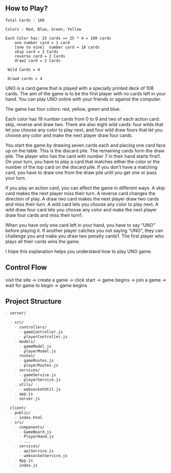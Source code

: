 ## How to Play?

```
Total Cards : 108

Colors : Red, Blue, Green, Yellow

Each Color has: 25 cards => 25 * 4 = 100 cards
    one number card = 1 card
    [one to nine]  number card = 18 cards
    skip card = 2 Cards
    reverse card = 2 Cards
    draw2 card = 2 Cards

 Wild Cards = 4

 Draw4 cards = 4

```

UNO is a card game that is played with a specially printed deck of 108 cards. The aim of the game is to be the first player with no cards left in your hand. You can play UNO online with your friends or against the computer.

The game has four colors: red, yellow, green and blue.

Each color has 19 number cards from 0 to 9 and two of each action card: skip, reverse and draw two. There are also eight wild cards: four wilds that let you choose any color to play next, and four wild draw fours that let you choose any color and make the next player draw four cards.

You start the game by drawing seven cards each and placing one card face up on the table. This is the discard pile. The remaining cards form the draw pile. The player who has the card with number 7 in their hand starts first1. On your turn, you have to play a card that matches either the color or the number of the top card on the discard pile. If you don’t have a matching card, you have to draw one from the draw pile until you get one or pass your turn.

If you play an action card, you can affect the game in different ways. A skip card makes the next player miss their turn. A reverse card changes the direction of play. A draw two card makes the next player draw two cards and miss their turn. A wild card lets you choose any color to play next. A wild draw four card lets you choose any color and make the next player draw four cards and miss their turn1.

When you have only one card left in your hand, you have to say “UNO” before playing it. If another player catches you not saying “UNO”, they can challenge you and make you draw two penalty cards1. The first player who plays all their cards wins the game.

I hope this explanation helps you understand how to play UNO game.

## Control Flow

visit the site -> create a game -> click start -> game begins
-> join a game -> wait for game to begin -> game begins

## Project Structure

```md
- server/

  - src/
    - controllers/
      - gameController.js
      - playerController.js
    - models/
      - gameModel.js
      - playerModel.js
    - routes/
      - gameRoutes.js
      - playerRoutes.js
    - services/
      - gameService.js
      - playerService.js
    - utils/
      - websocketUtil.js
    - app.js
    - server.js

- client/
  - public/
    - index.html
  - src/
    - components/
      - GameBoard.js
      - PlayerHand.js
      - ...
    - services/
      - apiService.js
      - websocketService.js
    - App.js
    - index.js
```
